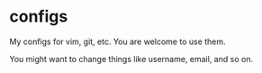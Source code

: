 configs
=======

My configs for vim, git, etc. You are welcome to use them.

You might want to change things like username, email, and so on.
